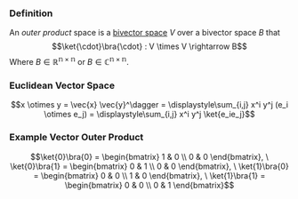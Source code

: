 ### Definition
An *outer product* space is a [bivector space](https://en.wikipedia.org/wiki/Vector_space "Vector space") $V$ over a bivector space $B$ that
$$\ket{\cdot}\bra{\cdot} : V \times V \rightarrow B$$
Where $B \in \mathbb{R^{n\times n}}$ or $B \in \mathbb{C^{n\times n}}$.
### Euclidean Vector Space
$$x \otimes y = \vec{x} \vec{y}^\dagger = \displaystyle\sum_{i,j} x^i y^j (e_i \otimes e_j) = \displaystyle\sum_{i,j} x^i y^j \ket{e_ie_j}$$
### Example Vector Outer Product
$$\ket{0}\bra{0} = \begin{bmatrix} 1 & 0 \\ 0 & 0 \end{bmatrix}, \ \ket{0}\bra{1} = \begin{bmatrix} 0 & 1 \\ 0 & 0 \end{bmatrix}, \ \ket{1}\bra{0} = \begin{bmatrix} 0 & 0 \\ 1 & 0 \end{bmatrix}, \ \ket{1}\bra{1} = \begin{bmatrix} 0 & 0 \\ 0 & 1 \end{bmatrix}$$
